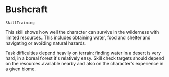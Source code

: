 # Bushcraft

`SkillTraining`

This skill shows how well the character can survive in the wilderness with limited resources. This includes obtaining water, food and shelter and navigating or avoiding natural hazards.

Task difficulties depend heavily on terrain: finding water in a desert is very hard, in a boreal forest it's relatively easy. Skill check targets should depend on the resources available nearby and also on the character's experience in a given biome.